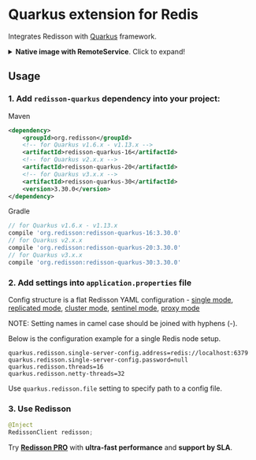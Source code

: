 # Quarkus extension for Redis

Integrates Redisson with [Quarkus](https://quarkus.io/) framework.  

<details>
    <summary><b>Native image with RemoteService</b>. Click to expand!</summary>
<br/>
To use RemoteService in native image add <b>dynamic-proxy.json</b> and <b>reflection-config.json</b> files in `quarkus.native.additional-build-args` setting.

```
-H:DynamicProxyConfigurationResources=dynamic-proxy.json,-H:ReflectionConfigurationFiles=reflection-config.json
```

dynamic-proxy.json:
```
[
    ["<Remote Service interface name>"]
]
```

reflection-config.json:
```
[
   {
     "name":"<Remote Service interface name>",
     "allDeclaredMethods":true
   }
]
``` 
</details>

## Usage  

### 1. Add `redisson-quarkus` dependency into your project:  

Maven  

```xml  
<dependency>
    <groupId>org.redisson</groupId>
    <!-- for Quarkus v1.6.x - v1.13.x -->
    <artifactId>redisson-quarkus-16</artifactId>
    <!-- for Quarkus v2.x.x -->
    <artifactId>redisson-quarkus-20</artifactId>
    <!-- for Quarkus v3.x.x -->
    <artifactId>redisson-quarkus-30</artifactId>
    <version>3.30.0</version>
</dependency>
```

Gradle

```groovy
// for Quarkus v1.6.x - v1.13.x
compile 'org.redisson:redisson-quarkus-16:3.30.0'
// for Quarkus v2.x.x
compile 'org.redisson:redisson-quarkus-20:3.30.0'
// for Quarkus v3.x.x
compile 'org.redisson:redisson-quarkus-30:3.30.0'
```

### 2. Add settings into `application.properties` file
  
Config structure is a flat Redisson YAML configuration - 
[single mode](https://github.com/redisson/redisson/wiki/2.-Configuration#262-single-instance-yaml-config-format),
[replicated mode](https://github.com/redisson/redisson/wiki/2.-Configuration#252-replicated-yaml-config-format),
[cluster mode](https://github.com/redisson/redisson/wiki/2.-Configuration#242-cluster-yaml-config-format),
[sentinel mode](https://github.com/redisson/redisson/wiki/2.-Configuration#272-sentinel-yaml-config-format),
[proxy mode](https://github.com/redisson/redisson/wiki/2.-Configuration#292-proxy-mode-yaml-config-format)

NOTE: Setting names in camel case should be joined with hyphens (-).

Below is the configuration example for a single Redis node setup.
```
quarkus.redisson.single-server-config.address=redis://localhost:6379
quarkus.redisson.single-server-config.password=null
quarkus.redisson.threads=16
quarkus.redisson.netty-threads=32
```

Use `quarkus.redisson.file` setting to specify path to a config file.    
    
### 3. Use Redisson

```java
@Inject
RedissonClient redisson;
```

Try __[Redisson PRO](https://redisson.pro)__ with **ultra-fast performance** and **support by SLA**.

